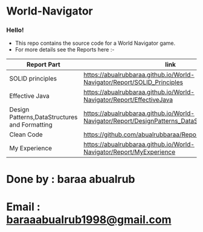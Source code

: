 # World-Navigator
### Hello! 
- This repo contains the source code for a World Navigator game.
- For more details see the Reports here :-

| Report Part | link |
| ----------- | ----------- |
| SOLID principles | https://abualrubbaraa.github.io/World-Navigator/Report/SOLID_Principles |
| Effective Java | https://abualrubbaraa.github.io/World-Navigator/Report/EffectiveJava |
| Design Patterns,DataStructures and Formatting | https://abualrubbaraa.github.io/World-Navigator/Report/DesignPatterns_DataStructures_Formatting |
| Clean Code | https://github.com/abualrubbaraa/Report/CleanCode |
| My Experience | https://abualrubbaraa.github.io/World-Navigator/Report/MyExperience |


# Done by : baraa abualrub
# Email : baraaabualrub1998@gmail.com

